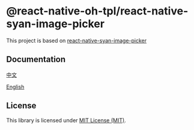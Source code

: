 # @react-native-oh-tpl/react-native-syan-image-picker

This project is based on [react-native-syan-image-picker](https://github.com/syanbo/react-native-syan-image-picker)

## Documentation
[中文](https://gitee.com/react-native-oh-library/usage-docs/blob/master/zh-cn/react-native-syan-image-picker.md)

[English](https://gitee.com/react-native-oh-library/usage-docs/blob/master/en/react-native-syan-image-picker.md)

## License
This library is licensed under [MIT License (MIT)](https://github.com/react-native-oh-library/react-native-syan-image-picker/blob/sig/LICENSE).